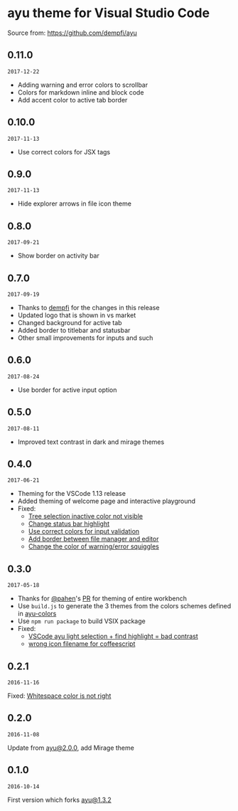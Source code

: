 # ayu theme for Visual Studio Code

Source from: https://github.com/dempfi/ayu

## 0.11.0

`2017-12-22`
- Adding warning and error colors to scrollbar
- Colors for markdown inline and block code
- Add accent color to active tab border

## 0.10.0

`2017-11-13`
- Use correct colors for JSX tags

## 0.9.0

`2017-11-13`
- Hide explorer arrows in file icon theme

## 0.8.0

`2017-09-21`
- Show border on activity bar

## 0.7.0

`2017-09-19`
- Thanks to [dempfi](https://github.com/dempfi) for the changes in this release
- Updated logo that is shown in vs market
- Changed background for active tab
- Added border to titlebar and statusbar
- Other small improvements for inputs and such

## 0.6.0

`2017-08-24`

-  Use border for active input option

## 0.5.0

`2017-08-11`

- Improved text contrast in dark and mirage themes

## 0.4.0

`2017-06-21`

- Theming for the VSCode 1.13 release
- Added theming of welcome page and interactive playground
- Fixed:
    - [Tree selection inactive color not visible](https://github.com/teabyii/vscode-ayu/issues/12)
    - [Change status bar highlight](https://github.com/teabyii/vscode-ayu/issues/13)
    - [Use correct colors for input validation](https://github.com/teabyii/vscode-ayu/issues/14)
    - [Add border between file manager and editor](https://github.com/teabyii/vscode-ayu/issues/15)
    - [Change the color of warning/error squiggles](https://github.com/teabyii/vscode-ayu/issues/16)

## 0.3.0

`2017-05-18`

- Thanks for [@pahen](https://github.com/pahen)'s [PR](https://github.com/teabyii/vscode-ayu/pull/8) for theming of entire workbench
- Use `build.js` to generate the 3 themes from the colors schemes defined in [ayu-colors](https://github.com/ayu-theme/ayu-colors)
- Use `npm run package` to build VSIX package
- Fixed:
    - [VSCode ayu light selection + find highlight = bad contrast](https://github.com/teabyii/vscode-ayu/issues/3)
    - [wrong icon filename for coffeescript](https://github.com/teabyii/vscode-ayu/issues/6)

## 0.2.1

`2016-11-16`

Fixed: [Whitespace color is not right](https://github.com/jsenjoy/vscode-ayu/issues/2)

## 0.2.0

`2016-11-08`

Update from ayu@2.0.0, add Mirage theme

## 0.1.0

`2016-10-14`

First version which forks ayu@1.3.2